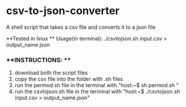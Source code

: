 # csv-to-json-converter
A shell script that takes a csv file and converts it to a json file

**Tested in linux  **
Usage(in terminal): ./csvtojson.sh input.csv > output_name.json  


### **INSTRUCTIONS: **  
1. download both the script files  
2. copy the csv file into the folder with .sh files  
3. run the permod.sh file in the terminal with "host:~$ sh permod.sh "  
4. run the csvtojson.sh file in the terminal with "host:~$ ./csvtojson.sh input.csv > output_name.json"  